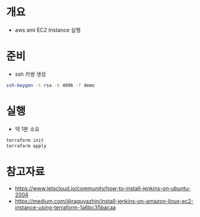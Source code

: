 # 개요
* aws ami EC2 Instance 실행

# 준비
* ssh 키쌍 생성
```sh
ssh-keygen -t rsa -b 4096 -f demo
```

# 실행
* 약 1분 소요
```sh
terraform init
terraform apply
```

# 참고자료
* https://www.letscloud.io/community/how-to-install-jenkins-on-ubuntu-2004
* https://medium.com/@raguyazhin/install-jenkins-on-amazon-linux-ec2-instance-using-terraform-1a6bc35bacaa
